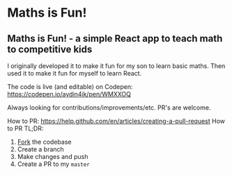 # Maths is Fun!
## Maths is Fun! - a simple React app to teach math to competitive kids

I originally developed it to make it fun for my son to learn basic maths. Then used it to make it fun for myself to learn React.

The code is live (and editable) on Codepen: https://codepen.io/aydin4ik/pen/WMXXOQ

Always looking for contributions/improvements/etc. PR's are welcome. 

How to PR: https://help.github.com/en/articles/creating-a-pull-request
How to PR TL;DR:
1. [Fork](https://help.github.com/en/articles/fork-a-repo) the codebase
2. Create a branch
3. Make changes and push
4. Create a PR to my `master`
